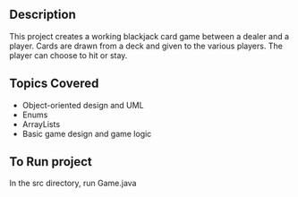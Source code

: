 ## Description

This project creates a working blackjack card game between a dealer and a player.  Cards are drawn from a deck and given to the various players. The player can choose to hit or stay.

## Topics Covered

* Object-oriented design and UML
* Enums
* ArrayLists
* Basic game design and game logic




## To Run project

In the src directory, run Game.java